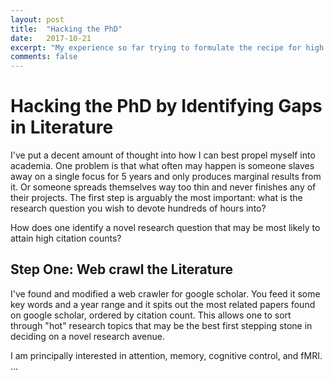 ```yaml
---
layout: post
title:  "Hacking the PhD"
date:   2017-10-21
excerpt: "My experience so far trying to formulate the recipe for high impact publications."
comments: false
---
```


# Hacking the PhD by Identifying Gaps in Literature
I've put a decent amount of thought into how I can best propel myself into academia. One problem is that what often may happen is someone slaves away on a single focus for 5 years and only produces marginal results from it. Or someone spreads themselves way too thin and never finishes any of their projects. The first step is arguably the most important: what is the research question you wish to devote hundreds of hours into?

How does one identify a novel research question that may be most likely to attain high citation counts?

## Step One: Web crawl the Literature
I've found and modified a web crawler for google scholar. You feed it some key words and a year range and it spits out the most related papers found on google scholar, ordered by citation count. This allows one to sort through "hot" research topics that may be the best first stepping stone in deciding on a novel research avenue.

I am principally interested in attention, memory, cognitive control, and fMRI. ...
